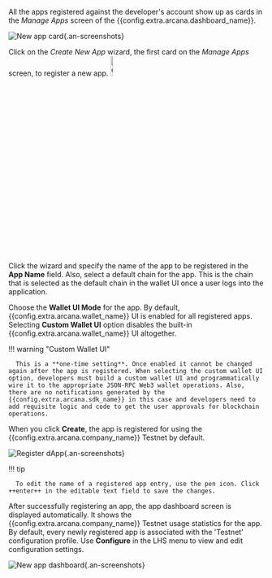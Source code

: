 All the apps registered against the developer's account show up as cards in the *Manage Apps* screen of the {{config.extra.arcana.dashboard_name}}. 

![New app card](/img/an_db_new_app_card.png){.an-screenshots}

Click on the *Create New App* wizard, the first card on the *Manage Apps* screen, to register a new app. <img class="an-screenshots-noeffects" src="/img/icons/dashboard_newappwizard.png" alt="create new app wizard icon" width="10%"/> 

Click the wizard and specify the name of the app to be registered in the **App Name** field. Also, select a default chain for the app. This is the chain that is selected as the default chain in the wallet UI once a user logs into the application. 

Choose the **Wallet UI Mode** for the app. By default, {{config.extra.arcana.wallet_name}} UI is enabled for all registered apps. Selecting **Custom Wallet UI** option disables the built-in {{config.extra.arcana.wallet_name}} UI altogether.

!!! warning "Custom Wallet UI"

      This is a **one-time setting**. Once enabled it cannot be changed again after the app is registered. When selecting the custom wallet UI option, developers must build a custom wallet UI and programmatically wire it to the appropriate JSON-RPC Web3 wallet operations. Also, there are no notifications generated by the {{config.extra.arcana.sdk_name}} in this case and developers need to add requisite logic and code to get the user approvals for blockchain operations.

When you click **Create**, the app is registered for using the {{config.extra.arcana.company_name}} Testnet by default.

![Register dApp](/img/an_db_create_newapp_anim.gif){.an-screenshots}

!!! tip

      To edit the name of a registered app entry, use the pen icon. Click ++enter++ in the editable text field to save the changes.

After successfully registering an app, the app dashboard screen is displayed automatically. It shows the {{config.extra.arcana.company_name}} Testnet usage statistics for the app. By default, every newly registered app is associated with the 'Testnet' configuration profile. Use **Configure** in the  LHS menu to view and edit configuration settings. 

![New app dashboard](/img/an_db_new_app_screen.png){.an-screenshots}
